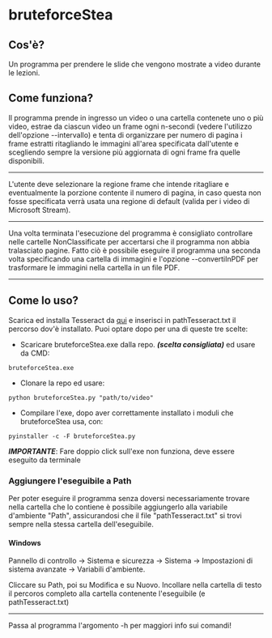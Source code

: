 # bruteforceStea


                                                                            
## Cos'è?                                                                             
                                                                            
Un programma per prendere le slide che vengono mostrate a video durante le lezioni.       
                                                                            
## Come funziona?                                                                    
                                                                            
Il programma prende in ingresso un video o una cartella contenete uno o più video, estrae da ciascun video un frame ogni n-secondi (vedere l'utilizzo dell'opzione --intervallo) e tenta di organizzare per numero di pagina i frame estratti ritagliando le immagini all'area specificata dall'utente e scegliendo sempre la versione più aggiornata di ogni frame fra quelle disponibili.                                                               
                                                                            
----------------------------------------------------------------------------------
                                                                            
L'utente deve selezionare la regione frame che intende ritagliare e eventualmente la porzione contente il numero di pagina, in caso questa non fosse specificata verrà usata una regione di default (valida per i video di Microsoft Stream).                                    
                                                                            
----------------------------------------------------------------------------------
                                                                            
Una volta terminata l'esecuzione del programma è consigliato controllare nelle cartelle NonClassificate per accertarsi che il programma non abbia tralasciato pagine.
Fatto ciò è possibile eseguire il programma una seconda volta specificando una cartella di immagini e l'opzione --convertiInPDF per trasformare le immagini nella cartella in un file PDF.                                                    
                                                                            
----------------------------------------------------------------------------------

## Come lo uso?
Scarica ed installa Tesseract da [qui](https://digi.bib.uni-mannheim.de/tesseract/tesseract-ocr-w64-setup-v5.0.0-alpha.20200328.exe) e inserisci in pathTesseract.txt il percorso dov'è installato.
Puoi optare dopo per una di queste tre scelte:
* Scaricare bruteforceStea.exe dalla repo. *__(scelta consigliata)__* ed usare da CMD:
```
bruteforceStea.exe
```
* Clonare la repo ed usare:
```
python bruteforceStea.py "path/to/video"
```
* Compilare l'exe, dopo aver correttamente installato i moduli che bruteforceStea usa, con:
```
pyinstaller -c -F bruteforceStea.py
```
*__IMPORTANTE__*: Fare doppio click sull'exe non funziona, deve essere eseguito da terminale 
### Aggiungere l'eseguibile a Path
Per poter eseguire il programma senza doversi necessariamente trovare nella cartella che lo contiene è possibile aggiungerlo alla variabile d'ambiente "Path", assicurandosi che il file "pathTesseract.txt" si trovi sempre nella stessa cartella dell'eseguibile.
#### Windows
Pannello di controllo -> Sistema e sicurezza -> Sistema -> Impostazioni di sistema avanzate -> Variabili d'ambiente.

Cliccare su Path, poi su Modifica e su Nuovo. Incollare nella cartella di testo il percoros completo alla cartella contenente l'eseguibile (e pathTesseract.txt)

-----------------------------------------------------------------------------------

Passa al programma l'argomento -h per maggiori info sui comandi!  
